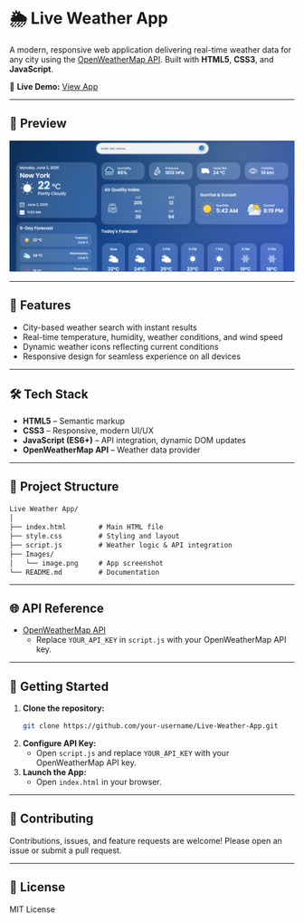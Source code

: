# 🌦️ Live Weather App

A modern, responsive web application delivering real-time weather data for any city using the [OpenWeatherMap API](https://openweathermap.org/api). Built with **HTML5**, **CSS3**, and **JavaScript**.

🔗 **Live Demo:** [View App](https://raju-neduri.github.io/Realtime-projects/Live%20Weather%20App/)

---

## 📸 Preview

![Live Weather App Screenshot](./Images/image.png)

---

## 🚀 Features

- City-based weather search with instant results
- Real-time temperature, humidity, weather conditions, and wind speed
- Dynamic weather icons reflecting current conditions
- Responsive design for seamless experience on all devices

---

## 🛠️ Tech Stack

- **HTML5** – Semantic markup
- **CSS3** – Responsive, modern UI/UX
- **JavaScript (ES6+)** – API integration, dynamic DOM updates
- **OpenWeatherMap API** – Weather data provider

---

## 📂 Project Structure

```
Live Weather App/
│
├── index.html        # Main HTML file
├── style.css         # Styling and layout
├── script.js         # Weather logic & API integration
├── Images/
│   └── image.png     # App screenshot
└── README.md         # Documentation
```

---

## 🌐 API Reference

- [OpenWeatherMap API](https://openweathermap.org/api)
  - Replace `YOUR_API_KEY` in `script.js` with your OpenWeatherMap API key.

---

## 🚀 Getting Started

1. **Clone the repository:**
   ```bash
   git clone https://github.com/your-username/Live-Weather-App.git
   ```
2. **Configure API Key:**
   - Open `script.js` and replace `YOUR_API_KEY` with your OpenWeatherMap API key.
3. **Launch the App:**
   - Open `index.html` in your browser.

---

## 🤝 Contributing

Contributions, issues, and feature requests are welcome! Please open an issue or submit a pull request.

---

## 📄 License

MIT License
